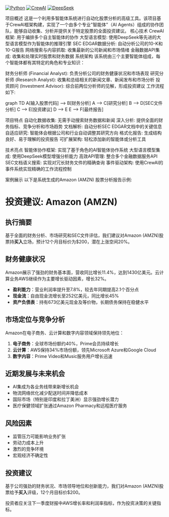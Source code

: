[![Python](https://img.shields.io/badge/Python-3.12+-blue.svg)](https://www.python.org/)
[![CrewAI](https://img.shields.io/badge/CrewAI-0.85.0-orange.svg)](https://www.crewai.io/)
[![DeepSeek](https://img.shields.io/badge/DeepSeek-AI-purple.svg)](https://api.deepseek.com)


项目概述
这是一个利用多智能体系统进行自动化股票分析的高级工具。该项目基于CrewAI框架构建，实现了一个由多个专业"智能体"（AI Agents）组成的协作团队，能够自动收集、分析并提供关于特定股票的全面投资建议。
核心技术
CrewAI框架: 用于编排多个自主智能体的协作
大型语言模型: 使用DeepSeek等先进的大型语言模型作为智能体的推理引擎
SEC EDGAR数据分析: 自动分析公司的10-K和10-Q报告
网络搜索与内容抓取: 收集最新的公司新闻和市场情绪
金融数据API集成: 收集和处理实时股票和财务数据
系统架构
该系统由三个主要智能体组成，每个智能体都有其特定的角色和专业知识：

财务分析师 (Financial Analyst): 负责分析公司的财务健康状况和市场表现
研究分析师 (Research Analyst): 收集和总结相关的新闻文章、新闻发布和市场分析
投资顾问 (Investment Advisor): 综合前两位分析师的见解，形成投资建议
工作流程如下:

graph TD
    A[输入股票代码] --> B[财务分析]
    A --> C[研究分析]
    B --> D[SEC文件分析]
    C --> E[投资建议]
    D --> E
    E --> F[最终报告]

项目特点
自动化数据收集: 无需手动搜索财务数据和新闻
深入分析: 提供全面的财务指标、竞争分析和市场趋势
文档解析: 自动分析SEC EDGAR文档中的关键信息
自适应研究: 智能体会根据公司和行业自动调整其研究方向
格式化报告: 生成结构良好、易于理解的投资报告
可扩展架构: 轻松添加新的智能体或分析工具

技术亮点
智能体协作框架: 实现了基于角色的AI智能体协作系统
大型语言模型集成: 使用DeepSeek模型增强分析能力
高效API管理: 整合多个金融数据服务API
SEC文档语义搜索: 实现对冗长财务文件的精确查询
事件驱动架构: 使用CrewAI的事件系统实现精确的工作流程控制

案例展示
以下是系统生成的Amazon (AMZN) 股票分析报告示例:
# 投资建议: Amazon (AMZN)

## 执行摘要
基于全面的财务分析、市场研究和SEC文件评估，我们建议对Amazon (AMZN)股票持**买入**立场，预计12个月目标价为$200，潜在上涨空间20%。

## 财务健康状况
Amazon展示了强劲的财务基本面，营收同比增长11.4%，达到1430亿美元。云计算业务AWS继续作为主要增长驱动因素，增长32%。

- **盈利能力**：营业利润率提升至7.8%，较去年同期提高2.1个百分点
- **现金流**：自由现金流增长至252亿美元，同比增长45%
- **资产负债表**：持有673亿美元现金及等价物，长期债务保持在稳健水平

## 市场定位与竞争分析
Amazon在电子商务、云计算和数字内容领域保持领先地位：

1. **电子商务**：全球市场份额约40%，Prime会员持续增长
2. **云计算**：AWS保持34%市场份额，领先Microsoft Azure和Google Cloud
3. **数字内容**：Prime Video和Music服务用户增长迅速

## 近期发展与未来机会
- AI集成为各业务线带来新增长机会
- 物流网络优化减少配送时间并降低成本
- 国际市场（特别是印度和拉丁美洲）显示强劲增长潜力
- 医疗保健领域扩张通过Amazon Pharmacy和远程医疗服务

## 风险因素
- 监管压力可能影响业务扩张
- 劳动力成本上升
- 激烈的竞争环境
- 宏观经济不确定性

## 投资建议
基于公司强劲的财务状况、市场领导地位和创新能力，我们对Amazon (AMZN)股票给予**买入**评级，12个月目标价$200。

投资者应关注下一季度财报中AWS增长率和利润率指标，作为投资决策的关键指标。